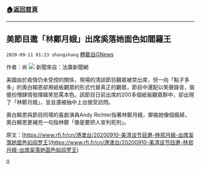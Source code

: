 ###  [:house:返回首頁](https://github.com/ourhimalayas/txt)
---

## 美節目邀「林鄭月娥」出席奚落她面色如閻羅王
`2020-09-11 01:23 shangshang` [轉載自GNews](https://gnews.org/zh-hant/347426/)

作者：尚
![](https://s3.amazonaws.com/gnews-media-offload/wp-content/uploads/2020/09/11011446/61F20D03-CC0F-4D65-8446-8C6CAE822950.jpeg)
新聞來自：法廣新聞網

美國由於疫情仍未受控的關係，現場的清談節目觀眾被禁出席，但一向「點子多多」的奧白賴恩卻用紙板觀眾的形式代替真正的觀眾，節目中還配以笑聲錄音，裝傻扮懵肆情發揮嬉笑怒罵本色。該節目日前出席的200多個紙板觀眾群中，卻出現了「林鄭月娥」，並且還被抽中上台接受訪問。

奧白賴恩與節目同場的喜劇演員Andy Richter指著林鄭月娥，揶揄她像個瘋婦，奧白賴恩更補充一句指林鄭「像是要把人宣判死刑」。

原文：[https://www.rfi.fr/cn/港澳台/20200910-美清谈节目邀-林郑月娥-出席奚落她面色如阎罗王](https://www.rfi.fr/cn/港澳台/20200910-美清谈节目邀-林郑月娥-出席奚落她面色如阎罗王)

0
